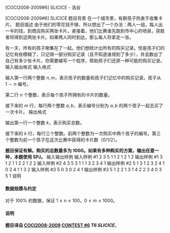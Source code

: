 



[COCI2008-2009#6] SLICICE - 洛谷














[COCI2008-2009#6] SLICICE
题目背景
在一个城市里，有群孩子热衷于收集卡片。
题目描述
由于他们的零花钱不够，所以想出了一个办法：两人一组，每人出一半的钱，到商店购买两张卡片。紧接着，他们比赛谁先跑到市中心的喷泉，获胜者将得到这两张卡片。如果两人同时到达，那么每人将拿走一张。

有一天，所有的孩子聚集在了一起。他们想统计出所有的购买记录。但是孩子们的记忆有些模糊了，只记得一部分购买记录（且不知道谁得到了多少），并且数出了自己有多少张卡片。你需要编写一个程序，帮助孩子们还原一种可能的购买记录。
输入输出格式
输入格式

输入第一行两个整数 $n,m$，表示孩子的数量和孩子们记忆中的购买记录。孩子从 $1\sim n$ 编号。

第二行 $n$ 个整数，表示每个孩子所拥有的卡片的数量。

接下来的 $m$ 行，每行两个整数 $a,b$，表示编号分别为 $a,b$ 的两个孩子一起去买了一次卡片。
输出格式

输出第一行一个整数 $k$，表示购买总数。

接下来的 $k$ 行，每行三个整数。前两个整数为一次购买中两个孩子的编号。第三个整数为前一个孩子在这次比赛中获得的卡片数（$0/1/2$）。

**题目保证有解。购买的总数最多为 $1000$。如果有多种购买的方案，输出任意一种，本题使用 SPJ。**
输入输出样例
输入样例 #1
2 3
5 1
1 2
1 2
1 2
输出样例 #1
3
1 2 1
1 2 2
1 2 2
输入样例 #2
4 3
5 3 1 1
1 3
2 3
4 1
输出样例 #2
5
1 3 1
2 3 2
4 1 0
2 4 1
1 3 2
输入样例 #3
5 0
3 0 2 4 1
输出样例 #3
5
1 2 2
1 3 1
4 2 2
3 4 0
3 5 1
说明
#### 数据规模与约定

对于 $100\%$ 的数据，保证 $1\le n\le 100$，$0\le m\le 1000$。


#### 说明

**题目译自 [COCI2008-2009](https://hsin.hr/coci/archive/2008_2009/) [CONTEST #6](https://hsin.hr/coci/archive/2008_2009/contest6_tasks.pdf) *T6 SLICICE***。






